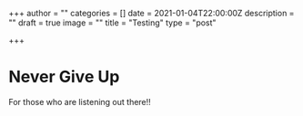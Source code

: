 +++
author = ""
categories = []
date = 2021-01-04T22:00:00Z
description = ""
draft = true
image = ""
title = "Testing"
type = "post"

+++
# Never Give Up

  
For those who are listening out there!!